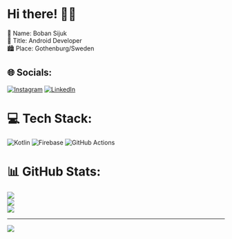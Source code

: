 # Hi there! 👋🏼
👨 Name:   Boban Sijuk<br>📲 Title:       Android Developer<br>🏙️ Place:    Gothenburg/Sweden


## 🌐 Socials:
[![Instagram](https://img.shields.io/badge/Instagram-%23E4405F.svg?logo=Instagram&logoColor=white)](https://instagram.com/bbn_sijuk) [![LinkedIn](https://img.shields.io/badge/LinkedIn-%230077B5.svg?logo=linkedin&logoColor=white)](https://linkedin.com/in/www.linkedin.com/in/bobansijuk) 

# 💻 Tech Stack:
![Kotlin](https://img.shields.io/badge/kotlin-%237F52FF.svg?style=for-the-badge&logo=kotlin&logoColor=white) ![Firebase](https://img.shields.io/badge/firebase-%23039BE5.svg?style=for-the-badge&logo=firebase) ![GitHub Actions](https://img.shields.io/badge/github%20actions-%232671E5.svg?style=for-the-badge&logo=githubactions&logoColor=white)
# 📊 GitHub Stats:
![](https://github-readme-stats.vercel.app/api?username=Boki91&theme=tokyonight&hide_border=false&include_all_commits=false&count_private=false)<br/>
![](https://github-readme-streak-stats.herokuapp.com/?user=Boki91&theme=tokyonight&hide_border=false)<br/>
![](https://github-readme-stats.vercel.app/api/top-langs/?username=Boki91&theme=tokyonight&hide_border=false&include_all_commits=false&count_private=false&layout=compact)

---
[![](https://visitcount.itsvg.in/api?id=Boki91&icon=0&color=0)](https://visitcount.itsvg.in)
